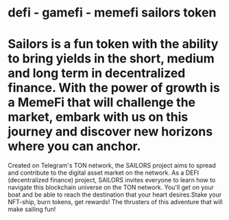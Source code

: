# defi - gamefi - memefi sailors token
Sailors is a fun token with the ability to bring yields in the short, medium and long term in decentralized finance.
With the power of growth is a MemeFi that will challenge the market, embark with us on this journey and discover new horizons where you can anchor.
======================================================================================================================================
Created on Telegram's TON network, the SAILORS project aims to spread and contribute to the digital asset market on the network.​
As a DEFI (decentralized finance) project, SAILORS invites everyone to learn how to navigate this blockchain universe on the TON network.​
You'll get on your boat and be able to reach the destination that your heart desires.​
Stake your NFT-ship, burn tokens, get rewards! The thrusters of this adventure that will make sailing fun!​

